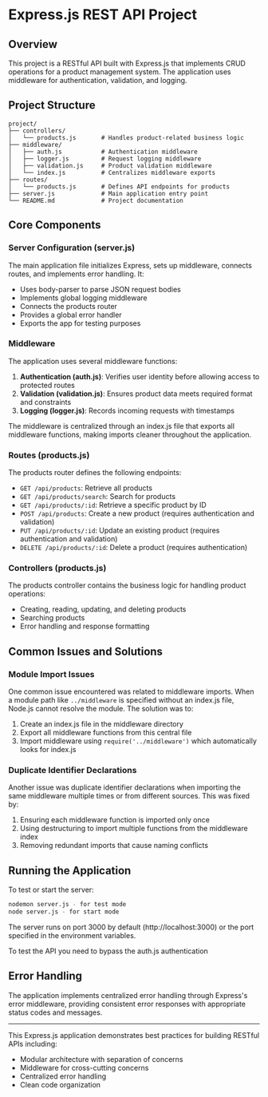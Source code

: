 # Express.js REST API Project

## Overview

This project is a RESTful API built with Express.js that implements CRUD operations for a product management system. The application uses middleware for authentication, validation, and logging.

## Project Structure

```
project/
├── controllers/
│   └── products.js       # Handles product-related business logic
├── middleware/
│   ├── auth.js           # Authentication middleware
│   ├── logger.js         # Request logging middleware
│   ├── validation.js     # Product validation middleware
│   └── index.js          # Centralizes middleware exports
├── routes/
│   └── products.js       # Defines API endpoints for products
├── server.js             # Main application entry point
└── README.md             # Project documentation
```

## Core Components

### Server Configuration (server.js)

The main application file initializes Express, sets up middleware, connects routes, and implements error handling. It:
- Uses body-parser to parse JSON request bodies
- Implements global logging middleware
- Connects the products router
- Provides a global error handler
- Exports the app for testing purposes

### Middleware

The application uses several middleware functions:

1. **Authentication (auth.js)**: Verifies user identity before allowing access to protected routes
2. **Validation (validation.js)**: Ensures product data meets required format and constraints
3. **Logging (logger.js)**: Records incoming requests with timestamps

The middleware is centralized through an index.js file that exports all middleware functions, making imports cleaner throughout the application.

### Routes (products.js)

The products router defines the following endpoints:

- `GET /api/products`: Retrieve all products
- `GET /api/products/search`: Search for products
- `GET /api/products/:id`: Retrieve a specific product by ID
- `POST /api/products`: Create a new product (requires authentication and validation)
- `PUT /api/products/:id`: Update an existing product (requires authentication and validation)
- `DELETE /api/products/:id`: Delete a product (requires authentication)

### Controllers (products.js)

The products controller contains the business logic for handling product operations:
- Creating, reading, updating, and deleting products
- Searching products
- Error handling and response formatting

## Common Issues and Solutions

### Module Import Issues

One common issue encountered was related to middleware imports. When a module path like `../middleware` is specified without an index.js file, Node.js cannot resolve the module. The solution was to:

1. Create an index.js file in the middleware directory
2. Export all middleware functions from this central file
3. Import middleware using `require('../middleware')` which automatically looks for index.js

### Duplicate Identifier Declarations

Another issue was duplicate identifier declarations when importing the same middleware multiple times or from different sources. This was fixed by:

1. Ensuring each middleware function is imported only once
2. Using destructuring to import multiple functions from the middleware index
3. Removing redundant imports that cause naming conflicts

## Running the Application

To test or start the server:

```bash
nodemon server.js - for test mode
node server.js - for start mode
```

The server runs on port 3000 by default (http://localhost:3000) or the port specified in the environment variables.

To test the API you need to bypass the auth.js authentication

## Error Handling

The application implements centralized error handling through Express's error middleware, providing consistent error responses with appropriate status codes and messages.

---

This Express.js application demonstrates best practices for building RESTful APIs including:
- Modular architecture with separation of concerns
- Middleware for cross-cutting concerns
- Centralized error handling
- Clean code organization